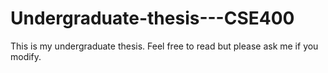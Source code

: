 # Undergraduate-thesis---CSE400
This is my undergraduate thesis. Feel free to read but please ask me if you modify.
